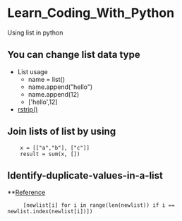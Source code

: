 # Learn_Coding_With_Python
Using list in python
## You can change list data type 
* List usage
  * name = list()
  * name.append("hello")
  * name.append(12)
  * ['hello',12]
* [ rstrip()](https://www.w3schools.com/python/trypython.asp?filename=demo_ref_string_rstrip)
## Join  lists of list by using 
``` 
    x = [["a","b"], ["c"]] 
    result = sum(x, [])
```
## Identify-duplicate-values-in-a-list
**[Reference](https://stackoverflow.com/questions/11236006/identify-duplicate-values-in-a-list-in-python)

```
     [newlist[i] for i in range(len(newlist)) if i == newlist.index(newlist[i])])
```
